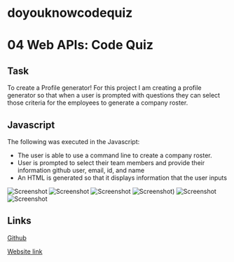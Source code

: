 # doyouknowcodequiz
# 04 Web APIs: Code Quiz

## Task

To create a Profile generator!
For this project I am creating a profile generator so that when a user is prompted with questions they can select those criteria for the employees to generate a company roster.

## Javascript

The following was executed in the Javascript:

- The user is able to use a command line to create a company roster.
- User is prompted to select their team members and provide their information github user, email, id, and name
- An HTML is generated so that it displays information that the user inputs

![Screenshot](./mycodequiz/img/hw4ss.PNG)
![Screenshot](./mycodequiz/img/hw4ss1.PNG)
![Screenshot](./mycodequiz/img/hw4ss2.PNG)
![Screenshot](./mycodequiz/img/hw4ss3.PNG))
![Screenshot](./mycodequiz/img/hw4ss4.PNG)
![Screenshot](./mycodequiz/img/hw4ss5.PNG)

## Links

[Github](https://github.com/rileyale001/doyouknowcodequiz)

[Website link](https://www.youtube.com/watch?v=IJO0xBGoO4o)
